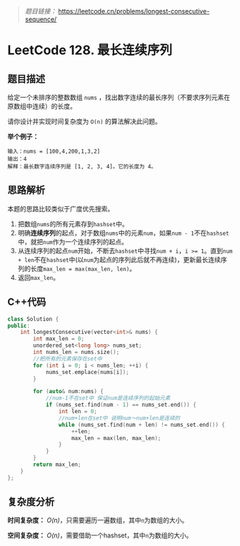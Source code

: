 > *题目链接：* https://leetcode.cn/problems/longest-consecutive-sequence/

# LeetCode 128. 最长连续序列

## 题目描述

给定一个未排序的整数数组 `nums` ，找出数字连续的最长序列（不要求序列元素在原数组中连续）的长度。

请你设计并实现时间复杂度为 `O(n)` 的算法解决此问题。

**举个例子：**

```
输入：nums = [100,4,200,1,3,2]
输出：4
解释：最长数字连续序列是 [1, 2, 3, 4]。它的长度为 4。
```

## 思路解析

本题的思路比较类似于广度优先搜索。

1. 把数组`nums`的所有元素存到`hashset`中。
2. 明确**连续序列**的起点，对于数组`nums`中的元素`num`，如果`num - 1`不在`hashset`中，就把`num`作为一个连续序列的起点。
3. 从连续序列的起点`num`开始，不断去`hashset`中寻找`num + i`，`i >= 1`。直到`num + len`不在`hashset`中(以`num`为起点的序列此后就不再连续)，更新最长连续序列的长度`max_len = max(max_len, len)`。
4. 返回`max_len`。

## C++代码

```cpp
class Solution {
public:
    int longestConsecutive(vector<int>& nums) {
        int max_len = 0;
        unordered_set<long long> nums_set;
        int nums_len = nums.size();
        //把所有的元素保存在set中
        for (int i = 0; i < nums_len; ++i) {
            nums_set.emplace(nums[i]);
        }

        for (auto& num:nums) {
            //num-1不在set中 保证num是连续序列的起始元素
            if (nums_set.find(num - 1) == nums_set.end()) {
                int len = 0;
                //num+len在set中 说明num～num+len是连续的
                while (nums_set.find(num + len) != nums_set.end()) {
                    ++len;
                    max_len = max(len, max_len);
                }
            }
        }
        return max_len;
    }
};
```

## 复杂度分析

**时间复杂度：** *O(n)*，只需要遍历一遍数组，其中`n`为数组的大小。

**空间复杂度：** *O(n)*，需要借助一个hashset，其中`n`为数组的大小。


